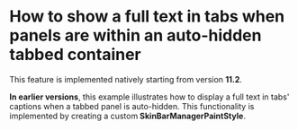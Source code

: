 # How to show a full text in tabs when panels are within an auto-hidden tabbed container


<p>This feature is implemented natively starting from version <strong>11.2</strong>. </p><p> <strong>In earlier versions</strong>, this example illustrates how to display a full text in tabs' captions when a tabbed panel is auto-hidden. This functionality is implemented by creating a custom<strong> SkinBarManagerPaintStyle</strong>. </p><p></p>

<br/>


